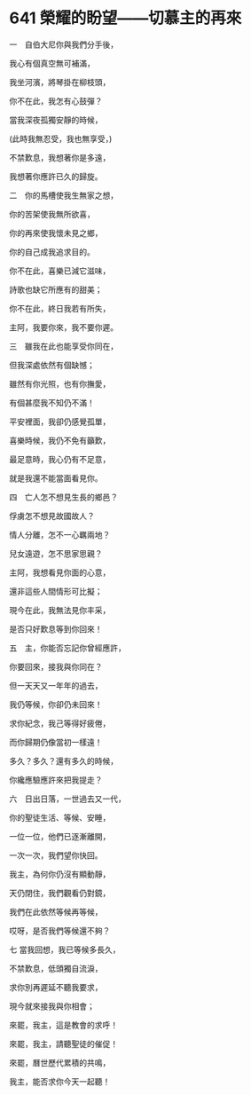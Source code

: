 # 641 榮耀的盼望——切慕主的再來

一　自伯大尼你與我們分手後，

我心有個真空無可補滿，

我坐河濱，將琴掛在柳枝頭，

你不在此，我怎有心鼓彈？

當我深夜孤獨安靜的時候，

(此時我無忍受，我也無享受，)

不禁歎息，我想著你是多遠，

我想著你應許已久的歸旋。

二　你的馬槽使我生無家之想，

你的苦架使我無所欲喜，

你的再來使我懷未見之鄉，

你的自己成我追求目的。

你不在此，喜樂已減它滋味，

詩歌也缺它所應有的甜美；

你不在此，終日我若有所失，

主阿，我要你來，我不要你遲。

三　雖我在此也能享受你同在，

但我深處依然有個缺憾；

雖然有你光照，也有你撫愛，

有個甚麼我不知仍不滿！

平安裡面，我卻仍感覺孤單，

喜樂時候，我仍不免有籲歎，

最足意時，我心仍有不足意，

就是我還不能當面看見你。

四　亡人怎不想見生長的鄉邑？

俘虜怎不想見故國故人？

情人分離，怎不一心羈兩地？

兒女遠遊，怎不思家思親？

主阿，我想看見你面的心意，

還非這些人間情形可比擬；

現今在此，我無法見你丰采，

是否只好歎息等到你回來！

五　主，你能否忘記你曾經應許，

你要回來，接我與你同在？

但一天天又一年年的過去，

我仍等候，你卻仍未回來！

求你紀念，我己等得好疲倦，

而你歸期仍像當初一樣遠！

多久？多久？還有多久的時候，

你纔應驗應許來把我提走？

六　日出日落，一世過去又一代，

你的聖徒生活、等候、安睡，

一位一位，他們已逐漸離開，

一次一次，我們望你快回。

我主，為何你仍沒有顯動靜，

天仍閉住，我們觀看仍對鏡，

我們在此依然等候再等候，

哎呀，是否我們等候還不夠？

七 當我回想，我已等候多長久，

不禁歎息，低頭獨自流淚，

求你別再遲延不聽我要求，

現今就來接我與你相會；

來罷，我主，這是教會的求呼！

來罷，我主，請聽聖徒的催促！

來罷，曆世歷代累積的共鳴，

我主，能否求你今天一起聽！

